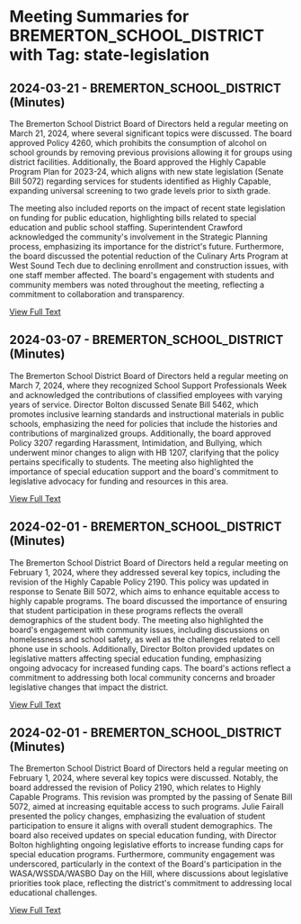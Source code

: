 # Meeting Summaries for BREMERTON_SCHOOL_DISTRICT with Tag: state-legislation

## 2024-03-21 - BREMERTON_SCHOOL_DISTRICT (Minutes)

The Bremerton School District Board of Directors held a regular meeting on March 21, 2024, where several significant topics were discussed. The board approved Policy 4260, which prohibits the consumption of alcohol on school grounds by removing previous provisions allowing it for groups using district facilities. Additionally, the Board approved the Highly Capable Program Plan for 2023-24, which aligns with new state legislation (Senate Bill 5072) regarding services for students identified as Highly Capable, expanding universal screening to two grade levels prior to sixth grade. 

The meeting also included reports on the impact of recent state legislation on funding for public education, highlighting bills related to special education and public school staffing. Superintendent Crawford acknowledged the community's involvement in the Strategic Planning process, emphasizing its importance for the district's future. Furthermore, the board discussed the potential reduction of the Culinary Arts Program at West Sound Tech due to declining enrollment and construction issues, with one staff member affected. The board's engagement with students and community members was noted throughout the meeting, reflecting a commitment to collaboration and transparency.

[View Full Text](https://raw.githubusercontent.com/VoronoiPerspectives/WashingtonStateSchoolBoardExplorer/refs/heads/main/data/countries/usa/states/wa/counties/kitsap/school_boards/bremerton_school_district/2024/processed/2024-03-21-minutes.txt)

## 2024-03-07 - BREMERTON_SCHOOL_DISTRICT (Minutes)

The Bremerton School District Board of Directors held a regular meeting on March 7, 2024, where they recognized School Support Professionals Week and acknowledged the contributions of classified employees with varying years of service. Director Bolton discussed Senate Bill 5462, which promotes inclusive learning standards and instructional materials in public schools, emphasizing the need for policies that include the histories and contributions of marginalized groups. Additionally, the board approved Policy 3207 regarding Harassment, Intimidation, and Bullying, which underwent minor changes to align with HB 1207, clarifying that the policy pertains specifically to students. The meeting also highlighted the importance of special education support and the board's commitment to legislative advocacy for funding and resources in this area.

[View Full Text](https://raw.githubusercontent.com/VoronoiPerspectives/WashingtonStateSchoolBoardExplorer/refs/heads/main/data/countries/usa/states/wa/counties/kitsap/school_boards/bremerton_school_district/2024/processed/2024-03-07-minutes.txt)

## 2024-02-01 - BREMERTON_SCHOOL_DISTRICT (Minutes)

The Bremerton School District Board of Directors held a regular meeting on February 1, 2024, where they addressed several key topics, including the revision of the Highly Capable Policy 2190. This policy was updated in response to Senate Bill 5072, which aims to enhance equitable access to highly capable programs. The board discussed the importance of ensuring that student participation in these programs reflects the overall demographics of the student body. The meeting also highlighted the board's engagement with community issues, including discussions on homelessness and school safety, as well as the challenges related to cell phone use in schools. Additionally, Director Bolton provided updates on legislative matters affecting special education funding, emphasizing ongoing advocacy for increased funding caps. The board's actions reflect a commitment to addressing both local community concerns and broader legislative changes that impact the district.

[View Full Text](https://raw.githubusercontent.com/VoronoiPerspectives/WashingtonStateSchoolBoardExplorer/refs/heads/main/data/countries/usa/states/wa/counties/kitsap/school_boards/bremerton_school_district/2024/processed/2024-02-01-minutes.txt)

## 2024-02-01 - BREMERTON_SCHOOL_DISTRICT (Minutes)

The Bremerton School District Board of Directors held a regular meeting on February 1, 2024, where several key topics were discussed. Notably, the board addressed the revision of Policy 2190, which relates to Highly Capable Programs. This revision was prompted by the passing of Senate Bill 5072, aimed at increasing equitable access to such programs. Julie Fairall presented the policy changes, emphasizing the evaluation of student participation to ensure it aligns with overall student demographics. The board also received updates on special education funding, with Director Bolton highlighting ongoing legislative efforts to increase funding caps for special education programs. Furthermore, community engagement was underscored, particularly in the context of the Board's participation in the WASA/WSSDA/WASBO Day on the Hill, where discussions about legislative priorities took place, reflecting the district's commitment to addressing local educational challenges.

[View Full Text](https://raw.githubusercontent.com/VoronoiPerspectives/WashingtonStateSchoolBoardExplorer/refs/heads/main/data/countries/usa/states/wa/counties/kitsap/school_boards/bremerton_school_district/2024/processed/2024-02-01-febboard-minutes.txt)

